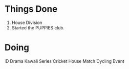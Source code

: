# Things Done
1. House Division
2. Started the PUPPIES club.

# Doing
ID Drama
Kawali Series
Cricket House Match
Cycling Event 
